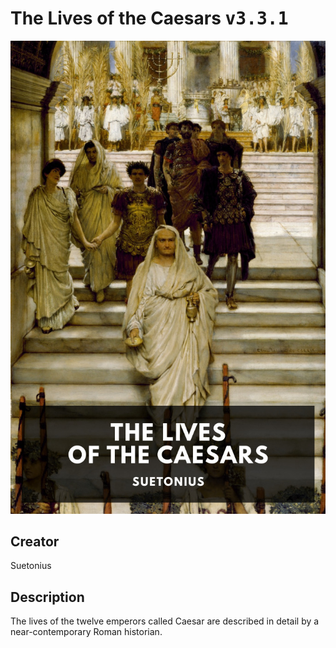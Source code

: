 
# The Lives of the Caesars <kbd>v3.3.1</kbd>

<center>
  <img src="./cover-1024.jpg"/>
</center>

## Creator
Suetonius

## Description
The lives of the twelve emperors called Caesar are described in detail by a near-contemporary Roman historian.
